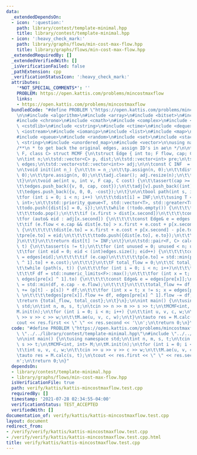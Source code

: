 ```yaml
---
data:
  _extendedDependsOn:
  - icon: ':question:'
    path: library/contest/template-minimal.hpp
    title: library/contest/template-minimal.hpp
  - icon: ':heavy_check_mark:'
    path: library/graphs/flows/min-cost-max-flow.hpp
    title: library/graphs/flows/min-cost-max-flow.hpp
  _extendedRequiredBy: []
  _extendedVerifiedWith: []
  _isVerificationFailed: false
  _pathExtension: cpp
  _verificationStatusIcon: ':heavy_check_mark:'
  attributes:
    '*NOT_SPECIAL_COMMENTS*': ''
    PROBLEM: https://open.kattis.com/problems/mincostmaxflow
    links:
    - https://open.kattis.com/problems/mincostmaxflow
  bundledCode: "#define PROBLEM \"https://open.kattis.com/problems/mincostmaxflow\"\
    \n\n#include <algorithm>\n#include <array>\n#include <bitset>\n#include <cassert>\n\
    #include <chrono>\n#include <cmath>\n#include <complex>\n#include <cstdio>\n#include\
    \ <cstdlib>\n#include <cstring>\n#include <ctime>\n#include <deque>\n#include\
    \ <iostream>\n#include <iomanip>\n#include <list>\n#include <map>\n#include <numeric>\n\
    #include <queue>\n#include <random>\n#include <set>\n#include <stack>\n#include\
    \ <string>\n#include <unordered_map>\n#include <vector>\n\nusing namespace std;\n\
    /**\n * to get back the original edges, assign ID's in ae\n */\n\ntemplate <class\
    \ F, class C> struct MCMF {\n\tstruct Edge { int to; F flow, cap; C cost; };\n\
    \n\tint n;\n\tstd::vector<C> p, dist;\n\tstd::vector<int> pre;\n\tstd::vector<Edge>\
    \ edges;\n\tstd::vector<std::vector<int>> adj;\n\n\tconst C INF  = std::numeric_limits<C>::max();\n\
    \n\tvoid init(int n_) {\n\t\tn = n_;\n\t\tp.assign(n, 0);\n\t\tdist.assign(n,\
    \ 0);\n\t\tpre.assign(n, 0);\n\t\tadj.clear(); adj.resize(n);\n\t\tedges.clear();\n\
    \t}\n\n\tvoid ae(int u, int v, F cap, C cost) {\n\t\tassert(cap >= 0);\n\t\tadj[u].push_back((int)edges.size());\n\
    \t\tedges.push_back({v, 0, cap, cost});\n\t\tadj[v].push_back((int)edges.size());\n\
    \t\tedges.push_back({u, 0, 0, -cost});\n\t}\n\n\tbool path(int s, int t) {\n\t\
    \tfor (int i = 0; i < n; i++) \n\t\t\tdist[i] = INF;\n\t\tusing T = std::pair<C,\
    \ int>;\n\t\tstd::priority_queue<T, std::vector<T>, std::greater<T>> todo;\n\t\
    \ttodo.push({dist[s] = 0, s});\n\t\twhile (!todo.empty()) {\n\t\t\tT x = todo.top();\n\
    \t\t\ttodo.pop();\n\t\t\tif (x.first > dist[x.second])\n\t\t\t\tcontinue;\n\t\t\
    \tfor (auto& eid : adj[x.second]) {\n\t\t\t\tconst Edge& e = edges[eid];\n\t\t\
    \t\tif (e.flow < e.cap && dist[e.to] > x.first + e.cost + p[x.second] - p[e.to])\
    \ {\n\t\t\t\t\tdist[e.to] = x.first + e.cost + p[x.second] - p[e.to];\n\t\t\t\t\
    \tpre[e.to] = eid;\n\t\t\t\t\ttodo.push({dist[e.to], e.to});\n\t\t\t\t}\n\t\t\t\
    }\n\t\t}\n\t\treturn dist[t] != INF;\n\t}\n\n\tstd::pair<F, C> calc(int s, int\
    \ t) {\n\t\tassert(s != t);\n\t\tfor (int unused = 0; unused < n; unused++)\n\t\
    \t\tfor (int eid = 0; eid < (int)edges.size(); eid++) {\n\t\t\t\tconst Edge& e\
    \ = edges[eid];\n\t\t\t\tif (e.cap)\n\t\t\t\t\tp[e.to] = std::min(p[e.to], p[edges[eid\
    \ ^ 1].to] + e.cost);\n\t\t\t}\n\t\tF total_flow = 0;\n\t\tC total_cost = 0;\n\
    \t\twhile (path(s, t)) {\n\t\t\tfor (int i = 0; i < n; i++)\n\t\t\t\tp[i] += dist[i];\n\
    \t\t\tF df = std::numeric_limits<F>::max();\n\t\t\tfor (int x = t; x != s; x =\
    \ edges[pre[x] ^ 1].to) {\n\t\t\t\tconst Edge& e = edges[pre[x]];\n\t\t\t\tdf\
    \ = std::min(df, e.cap - e.flow);\n\t\t\t}\n\t\t\ttotal_flow += df;\n\t\t\ttotal_cost\
    \ += (p[t] - p[s]) * df;\n\t\t\tfor (int x = t; x != s; x = edges[pre[x] ^ 1].to)\
    \ \n\t\t\t\tedges[pre[x]].flow += df, edges[pre[x] ^ 1].flow -= df;\n\t\t}\n\t\
    \treturn {total_flow, total_cost};\n\t}\n};\n\nint main() {\n\tusing namespace\
    \ std;\n\tint n, m, s, t;\n\tcin >> n >> m >> s >> t;\n\tMCMF<int, int> M;\n\t\
    M.init(n);\n\tfor (int i = 0; i < m; i++) {\n\t\tint u, v, c, w;\n\t\tcin >> u\
    \ >> v >> c >> w;\n\t\tM.ae(u, v, c, w);\n\t}\n\tauto res = M.calc(s, t);\n\t\
    cout << res.first << \" \" << res.second << '\\n';\n\treturn 0;\n}\n"
  code: "#define PROBLEM \"https://open.kattis.com/problems/mincostmaxflow\"\n\n#include\
    \ \"../../library/contest/template-minimal.hpp\"\n#include \"../../library/graphs/flows/min-cost-max-flow.hpp\"\
    \n\nint main() {\n\tusing namespace std;\n\tint n, m, s, t;\n\tcin >> n >> m >>\
    \ s >> t;\n\tMCMF<int, int> M;\n\tM.init(n);\n\tfor (int i = 0; i < m; i++) {\n\
    \t\tint u, v, c, w;\n\t\tcin >> u >> v >> c >> w;\n\t\tM.ae(u, v, c, w);\n\t}\n\
    \tauto res = M.calc(s, t);\n\tcout << res.first << \" \" << res.second << '\\\
    n';\n\treturn 0;\n}"
  dependsOn:
  - library/contest/template-minimal.hpp
  - library/graphs/flows/min-cost-max-flow.hpp
  isVerificationFile: true
  path: verify/kattis/kattis-mincostmaxflow.test.cpp
  requiredBy: []
  timestamp: '2021-07-28 02:34:55-04:00'
  verificationStatus: TEST_ACCEPTED
  verifiedWith: []
documentation_of: verify/kattis/kattis-mincostmaxflow.test.cpp
layout: document
redirect_from:
- /verify/verify/kattis/kattis-mincostmaxflow.test.cpp
- /verify/verify/kattis/kattis-mincostmaxflow.test.cpp.html
title: verify/kattis/kattis-mincostmaxflow.test.cpp
---
```


